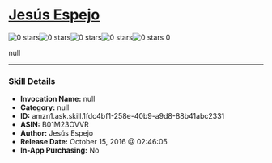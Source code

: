 # [Jesús Espejo](http://alexa.amazon.com/#skills/amzn1.ask.skill.1fdc4bf1-258e-40b9-a9d8-88b41abc2331)
![0 stars](../../images/ic_star_border_black_18dp_1x.png)![0 stars](../../images/ic_star_border_black_18dp_1x.png)![0 stars](../../images/ic_star_border_black_18dp_1x.png)![0 stars](../../images/ic_star_border_black_18dp_1x.png)![0 stars](../../images/ic_star_border_black_18dp_1x.png) 0

null

***

### Skill Details

* **Invocation Name:** null
* **Category:** null
* **ID:** amzn1.ask.skill.1fdc4bf1-258e-40b9-a9d8-88b41abc2331
* **ASIN:** B01M23OVVR
* **Author:** Jesús Espejo
* **Release Date:** October 15, 2016 @ 02:46:05
* **In-App Purchasing:** No
